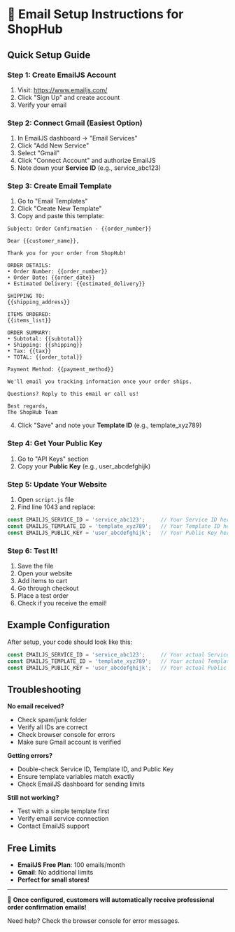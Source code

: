# 📧 Email Setup Instructions for ShopHub

## Quick Setup Guide

### Step 1: Create EmailJS Account
1. Visit: https://www.emailjs.com/
2. Click "Sign Up" and create account
3. Verify your email

### Step 2: Connect Gmail (Easiest Option)
1. In EmailJS dashboard → "Email Services"
2. Click "Add New Service" 
3. Select "Gmail"
4. Click "Connect Account" and authorize EmailJS
5. Note down your **Service ID** (e.g., service_abc123)

### Step 3: Create Email Template
1. Go to "Email Templates" 
2. Click "Create New Template"
3. Copy and paste this template:

```
Subject: Order Confirmation - {{order_number}}

Dear {{customer_name}},

Thank you for your order from ShopHub! 

ORDER DETAILS:
• Order Number: {{order_number}}
• Order Date: {{order_date}}
• Estimated Delivery: {{estimated_delivery}}

SHIPPING TO:
{{shipping_address}}

ITEMS ORDERED:
{{items_list}}

ORDER SUMMARY:
• Subtotal: {{subtotal}}
• Shipping: {{shipping}}
• Tax: {{tax}}
• TOTAL: {{order_total}}

Payment Method: {{payment_method}}

We'll email you tracking information once your order ships.

Questions? Reply to this email or call us!

Best regards,
The ShopHub Team
```

4. Click "Save" and note your **Template ID** (e.g., template_xyz789)

### Step 4: Get Your Public Key
1. Go to "API Keys" section
2. Copy your **Public Key** (e.g., user_abcdefghijk)

### Step 5: Update Your Website
1. Open `script.js` file
2. Find line 1043 and replace:

```javascript
const EMAILJS_SERVICE_ID = 'service_abc123';     // Your Service ID here
const EMAILJS_TEMPLATE_ID = 'template_xyz789';   // Your Template ID here  
const EMAILJS_PUBLIC_KEY = 'user_abcdefghijk';   // Your Public Key here
```

### Step 6: Test It!
1. Save the file
2. Open your website
3. Add items to cart
4. Go through checkout
5. Place a test order
6. Check if you receive the email!

## Example Configuration

After setup, your code should look like this:

```javascript
const EMAILJS_SERVICE_ID = 'service_abc123';     // Your actual Service ID
const EMAILJS_TEMPLATE_ID = 'template_xyz789';   // Your actual Template ID  
const EMAILJS_PUBLIC_KEY = 'user_abcdefghijk';   // Your actual Public Key
```

## Troubleshooting

**No email received?**
- Check spam/junk folder
- Verify all IDs are correct
- Check browser console for errors
- Make sure Gmail account is verified

**Getting errors?**
- Double-check Service ID, Template ID, and Public Key
- Ensure template variables match exactly
- Check EmailJS dashboard for sending limits

**Still not working?**
- Test with a simple template first
- Verify email service connection
- Contact EmailJS support

## Free Limits
- **EmailJS Free Plan**: 100 emails/month
- **Gmail**: No additional limits
- **Perfect for small stores!**

---

🎉 **Once configured, customers will automatically receive professional order confirmation emails!**

Need help? Check the browser console for error messages.
